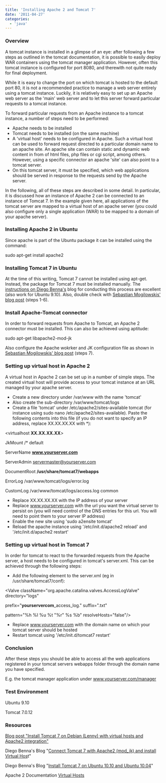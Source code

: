 ```yaml
---
title: 'Installing Apache 2 and Tomcat 7'
date: '2011-04-27'
categories:
  - 'java'
---
```


### Overview

A tomcat instance is installed in a glimpse of an eye: after following a few steps as outlined in the tomcat documentation, it is possible to easily deploy WAR containers using the tomcat manager application. However, often this tomcat instance is configured for port 8080, and therewith not quite ready for final deployment.

While it is easy to change the port on which tomcat is hosted to the default port 80, it is not a recommended practice to manage a web server entirely using a tomcat instance. Luckily, it is relatively easy to set up an Apache web server as the 'main' web server and to let this server forward particular requests to a tomcat instance.

To forward particular requests from an Apache instance to a tomcat instance, a number of steps need to be performed:

- Apache needs to be installed
- Tomcat needs to be installed (on the same machine)
- A 'virtual host' needs to be configured in Apache. Such a virtual host can be used to forward request directed to a particular domain name to an apache site. An apache site can contain static and dynamic web content in from of html files, php files or cgi script, among others. However, using a specific connector an apache 'site' can also point to a tomcat server.
- On this tomcat server, it must be specified, which web applications should be served in response to the requests send by the Apache server.

In the following, all of these steps are described in some detail. In particular, it is discussed how an instance of Apache 2 can be connected to an instance of Tomcat 7. In the example given here, all applications of the tomcat server are mapped to a virtual host of an apache server (you could also configure only a single application (WAR) to be mapped to a domain of your apache server).

### Installing Apache 2 in Ubuntu

Since apache is part of the Ubuntu package it can be installed using the command:

sudo apt-get install apache2

### Installing Tomcat 7 in Ubuntu

At the time of this writing, Tomcat 7 cannot be installed using apt-get. Instead, the package for Tomcat 7 must be installed manually. The [instructions on Diego Benna's](http://diegobenna.blogspot.com/2011/01/install-tomcat-7-in-ubuntu-1010.html) blog for conducting this process are excellent (also work for Ubuntu 9.10). Also, double check with [Sebastian Mogilowskis' blog post](http://www.mogilowski.net/lang/en-us/2010/12/11/install-tomcat-7-on-debian-lenny-with-virtual-hosts-and-apache2-integration/) (steps 1-6).

### Install Apache-Tomcat connector

In order to forward requests from Apache to Tomcat, an Apache 2 connector must be installed. This can also be achieved using aptitude:

sudo apt-get libapache2-mod-jk

Also configure the Apache wokrker and JK configuration file as shown in [Sebastian Mogilowskis' blog post](http://www.mogilowski.net/lang/en-us/2010/12/11/install-tomcat-7-on-debian-lenny-with-virtual-hosts-and-apache2-integration/) (steps 7).

### Setting up virtual host in Apache 2

A virtual host in Apache 2 can be set up in a number of simple steps. The created virtual host will provide access to your tomcat instance at an URL managed by your apache server.

- Create a new directory under /var/www with the name 'tomcat'
- Also create the sub-directory /var/www/tomcat/logs
- Create a file 'tomcat' under /etc/apache2/sites-available tomcat (for instance using sudo nano /etc/apache2/sites-available). Paste the following contents into this file (if you do not want to specify an IP address, replace XX.XX.XX.XX with \*):

<virtualhost **XX.XX.XX.XX**\>

JkMount /\* default

ServerName **www.yourserver.com**

ServerAdmin servermaster@yourserver.com

DocumentRoot **/usr/share/tomcat7/webapps**

ErrorLog /var/www/tomcat/logs/error.log

CustomLog /var/www/tomcat/logs/access.log common

</virtualhost>

- Replace XX.XX.XX.XX with the IP address of your server
- Replace www.yourserver.com with the url you want the virtual server to persist on (you will need control of the DNS entries for this url. You will need to point them to your server IP address)
- Enable the new site using 'sudo a2ensite tomcat'
- Reload the apache instance using '/etc/init.d/apache2 reload' and '/etc/init.d/apache2 restart'

### Setting up virtual host in Tomcat 7

In order for tomcat to react to the forwarded requests from the Apache server, a host needs to be configured in tomcat's server.xml. This can be achieved through the following steps:

- Add the following <host> element to the server.xml (eg in /usr/share/tomcat7/conf):

<Host name="**www.yourserver.com**" appBase="webapps" unpackWARs="true" autoDeploy="true">

<Valve className="org.apache.catalina.valves.AccessLogValve" directory="logs"

prefix="**yourservercom**\_access_log." suffix=".txt"

pattern="%h %l %u %t &quot;%r&quot; %s %b" resolveHosts="false"/>

</Host>

- Replace www.yourserver.com with the domain name on which your tomcat server should be hosted
- Restart tomcat using '/etc/init.d/tomcat7 restart'

### Conclusion

After these steps you should be able to access all the web applications registered in your tomcat servers webapps folder through the domain name you have specified.

E.g. the tomcat manager application under www.yourserver.com/manager

### Test Environment

Ubuntu 9.10

Tomcat 7.0.12

### Resources

[Blog post "Install Tomcat 7 on Debian (Lenny) with virtual hosts and Apache2 integration"](http://www.mogilowski.net/lang/en-us/2010/12/11/install-tomcat-7-on-debian-lenny-with-virtual-hosts-and-apache2-integration/)

Diego Benna's Blog "[Connect Tomcat 7 with Apache2 (mod_jk) and install Virtual Hos](http://diegobenna.blogspot.com/2011/01/connect-tomcat-7-with-apache2-modjk-and.html)t"

Diego Benna's Blog "[Install Tomcat 7 on Ubuntu 10.10 and Ubuntu 10.04](http://diegobenna.blogspot.com/2011/01/install-tomcat-7-in-ubuntu-1010.html)"

Apache 2 Documentation [Virtual Hosts](http://httpd.apache.org/docs/current/mod/core.html)
